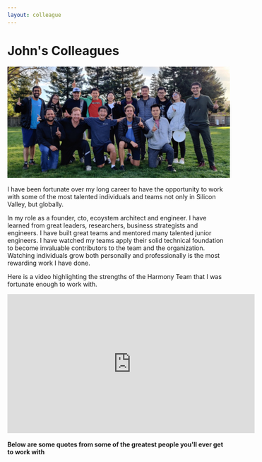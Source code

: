 ```yaml
---
layout: colleague
---
```


# John's Colleagues

<span class="image main"><img src="/assets/images/pic03.jpg" alt="" /></span>

I have been fortunate over my long career to have the opportunity to work with some of the most talented individuals and teams not only in Silicon Valley, but globally.

In my role as a founder, cto, ecoystem architect and engineer. I have learned from great leaders,
researchers, business strategists and engineers. I have built great teams and mentored many talented junior engineers. I have watched my teams apply their solid technical foundation to become invaluable contributors to the team and the organization. Watching individuals grow both personally and professionally is the most rewarding work I have done.

Here is a video highlighting the strengths of the Harmony Team that I was fortunate enough to work with.

 <div class="video-responsive">
    <iframe width="560" height="315" src="https://www.youtube.com/embed/easABjC4gIY" frameborder="0"
        allow="accelerometer; autoplay; encrypted-media; gyroscope; picture-in-picture"
        allowfullscreen>
    </iframe>
</div>

**Below are some quotes from some of the greatest people you'll ever get to work with**
